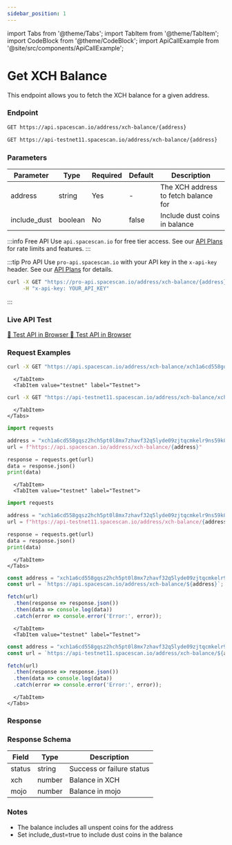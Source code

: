 ```yaml
---
sidebar_position: 1
---
```

import Tabs from '@theme/Tabs';
import TabItem from '@theme/TabItem';
import CodeBlock from '@theme/CodeBlock';
import ApiCallExample from '@site/src/components/ApiCallExample';

# Get XCH Balance

This endpoint allows you to fetch the XCH balance for a given address.

### Endpoint

<Tabs>
  <TabItem value="mainnet" label="Mainnet">

```bash
GET https://api.spacescan.io/address/xch-balance/{address}
```

  </TabItem>
  <TabItem value="testnet" label="Testnet">

```bash
GET https://api-testnet11.spacescan.io/address/xch-balance/{address}
```

  </TabItem>
</Tabs>

### Parameters

| Parameter | Type | Required | Default | Description |
|-----------|------|----------|---------|-------------|
| address | string | Yes | - | The XCH address to fetch balance for |
| include_dust | boolean | No | false | Include dust coins in balance |

:::info Free API
Use `api.spacescan.io` for free tier access. See our [API Plans](https://spacescan.io/apis#plans) for rate limits and features.
:::

:::tip Pro API
Use `pro-api.spacescan.io` with your API key in the `x-api-key` header. See our [API Plans](https://spacescan.io/apis#plans) for details.

```bash
curl -X GET "https://pro-api.spacescan.io/address/xch-balance/{address}" \
     -H "x-api-key: YOUR_API_KEY"
```
:::

### Live API Test

<Tabs>
  <TabItem value="mainnet" label="Mainnet">
    <a href="https://api.spacescan.io/address/xch-balance/xch1a6cd558gqsz2hch5pt0l8mx7zhavf32q5lyde09zjtqcmkelr9ns59k0j8" target="_blank" rel="noopener noreferrer" className="api-test-button">
      🚀 Test API in Browser
    </a>
  </TabItem>
  <TabItem value="testnet" label="Testnet">
    <a href="https://api-testnet11.spacescan.io/address/xch-balance/xch1a6cd558gqsz2hch5pt0l8mx7zhavf32q5lyde09zjtqcmkelr9ns59k0j8" target="_blank" rel="noopener noreferrer" className="api-test-button">
      🚀 Test API in Browser
    </a>
  </TabItem>
</Tabs>

### Request Examples

<Tabs>
  <TabItem value="curl" label="cURL">
    <Tabs>
      <TabItem value="mainnet" label="Mainnet">

```bash
curl -X GET "https://api.spacescan.io/address/xch-balance/xch1a6cd558gqsz2hch5pt0l8mx7zhavf32q5lyde09zjtqcmkelr9ns59k0j8"
```

      </TabItem>
      <TabItem value="testnet" label="Testnet">

```bash
curl -X GET "https://api-testnet11.spacescan.io/address/xch-balance/xch1a6cd558gqsz2hch5pt0l8mx7zhavf32q5lyde09zjtqcmkelr9ns59k0j8"
```

      </TabItem>
    </Tabs>
  </TabItem>
  <TabItem value="python" label="Python">
    <Tabs>
      <TabItem value="mainnet" label="Mainnet">

```python
import requests

address = "xch1a6cd558gqsz2hch5pt0l8mx7zhavf32q5lyde09zjtqcmkelr9ns59k0j8"
url = f"https://api.spacescan.io/address/xch-balance/{address}"

response = requests.get(url)
data = response.json()
print(data)
```

      </TabItem>
      <TabItem value="testnet" label="Testnet">

```python
import requests

address = "xch1a6cd558gqsz2hch5pt0l8mx7zhavf32q5lyde09zjtqcmkelr9ns59k0j8"
url = f"https://api-testnet11.spacescan.io/address/xch-balance/{address}"

response = requests.get(url)
data = response.json()
print(data)
```

      </TabItem>
    </Tabs>
  </TabItem>
  <TabItem value="javascript" label="JavaScript">
    <Tabs>
      <TabItem value="mainnet" label="Mainnet">

```javascript
const address = "xch1a6cd558gqsz2hch5pt0l8mx7zhavf32q5lyde09zjtqcmkelr9ns59k0j8";
const url = `https://api.spacescan.io/address/xch-balance/${address}`;

fetch(url)
  .then(response => response.json())
  .then(data => console.log(data))
  .catch(error => console.error('Error:', error));
```

      </TabItem>
      <TabItem value="testnet" label="Testnet">

```javascript
const address = "xch1a6cd558gqsz2hch5pt0l8mx7zhavf32q5lyde09zjtqcmkelr9ns59k0j8";
const url = `https://api-testnet11.spacescan.io/address/xch-balance/${address}`;

fetch(url)
  .then(response => response.json())
  .then(data => console.log(data))
  .catch(error => console.error('Error:', error));
```

      </TabItem>
    </Tabs>
  </TabItem>
</Tabs>

### Response

<Tabs>
  <TabItem value="mainnet" label="Mainnet">
    <ApiCallExample endpoint="https://api.spacescan.io/address/xch-balance/xch1a6cd558gqsz2hch5pt0l8mx7zhavf32q5lyde09zjtqcmkelr9ns59k0j8" />
  </TabItem>
  <TabItem value="testnet" label="Testnet">
    <ApiCallExample endpoint="https://api-testnet11.spacescan.io/address/xch-balance/xch1a6cd558gqsz2hch5pt0l8mx7zhavf32q5lyde09zjtqcmkelr9ns59k0j8" />
  </TabItem>
</Tabs>

### Response Schema

| Field | Type | Description |
|-------|------|-------------|
| status | string | Success or failure status |
| xch | number | Balance in XCH |
| mojo | number | Balance in mojo |

### Notes
- The balance includes all unspent coins for the address
- Set include_dust=true to include dust coins in the balance

